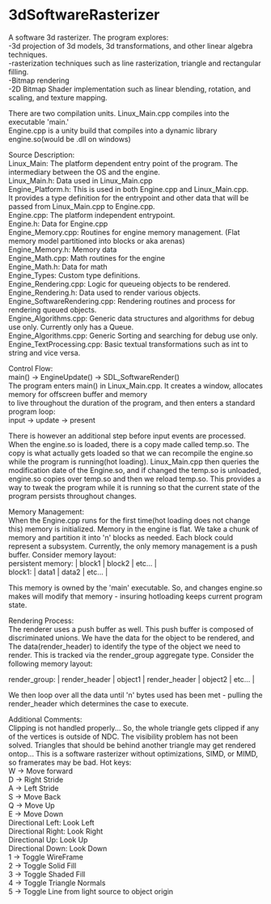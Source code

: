 # 3dSoftwareRasterizer

A software 3d rasterizer. The program explores:<br/>
-3d projection of 3d models, 3d transformations, and other linear algebra techniques. <br/>
-rasterization techniques such as line rasterization, triangle and rectangular filling. <br/>
-Bitmap rendering<br/>
-2D Bitmap Shader implementation such as linear blending, rotation, and scaling, and texture mapping. <br/>

There are two compilation units. Linux_Main.cpp compiles into the executable 'main.' <br/>
Engine.cpp is a unity build that compiles into a dynamic library engine.so(would be .dll on windows) <br/>

Source Description:<br/>
Linux_Main: The platform dependent entry point of the program. The intermediary between the OS and the engine. <br/>
Linux_Main.h: Data used in Linux_Main.cpp <br/>
Engine_Platform.h: This is used in both Engine.cpp and Linux_Main.cpp. <br/>
                    It provides a type definition for the entrypoint and other data that will be passed from Linux_Main.cpp to Engine.cpp. <br/>
Engine.cpp: The platform independent entrypoint.<br/>
Engine.h: Data for Engine.cpp<br/>
Engine_Memory.cpp: Routines for engine memory management. (Flat memory model partitioned into blocks or aka arenas)<br/>
Engine_Memory.h: Memory data<br/>
Engine_Math.cpp: Math routines for the engine<br/>
Engine_Math.h: Data for math <br/>
Engine_Types: Custom type definitions. <br/>
Engine_Rendering.cpp: Logic for queueing objects to be rendered. <br/>
Engine_Rendering.h: Data used to render various objects. <br/>
Engine_SoftwareRendering.cpp: Rendering routines and process for rendering queued objects. <br/>
Engine_Algorithms.cpp: Generic data structures and algorithms for debug use only. Currently only has a Queue. <br/>
Engine_Algorithms.cpp: Generic Sorting and searching for debug use only. <br/>
Engine_TextProcessing.cpp: Basic textual transformations such as int to string and vice versa. <br/>

Control Flow: <br/>
main() -> EngineUpdate() -> SDL_SoftwareRender() <br/>
The program enters main() in Linux_Main.cpp. It creates a window, allocates memory for offscreen buffer and memory  <br/>
to live throughout the duration of the program, and then enters a standard program loop: <br/>
input -> update -> present <br/>

There is however an additional step before input events are processed. When the engine.so is loaded, there is a copy made called temp.so.
The copy is what actually gets loaded so that we can recompile the engine.so while the program is running(hot loading). Linux_Main.cpp then
queries the modification date of the Engine.so, and if changed the temp.so is unloaded, engine.so copies over temp.so and then we reload temp.so.
This provides a way to tweak the program while it is running so that the current state of the program persists throughout changes.

Memory Management: <br/>
When the Engine.cpp runs for the first time(hot loading does not change this) memory is initialized. Memory in the engine is flat.
We take a chunk of memory and partition it into 'n' blocks as needed. Each block could represent a subsystem. Currently, the only
memory management is a push buffer. Consider memory layout: <br/>
persistent memory: | block1 | block2 | etc... | <br/>
block1: | data1 | data2 | etc... | <br/>

This memory is owned by the 'main' executable. So, and changes engine.so makes will modify that memory - insuring hotloading keeps current program state. <br/>

Rendering Process: <br/>
The renderer uses a push buffer as well. This push buffer is composed of discriminated unions. We have the data for the object to be rendered, and
The data(render_header) to identify the type of the object we need to render. This is tracked via the render_group aggregate type. 
Consider the following memory layout: <br/>

render_group: | render_header | object1 | render_header | object2 | etc... | <br/>

We then loop over all the data until 'n' bytes used has been met - pulling the render_header which determines the case to execute.  <br/>

Additional Comments: <br/>
Clipping is not handled properly... So, the whole triangle gets clipped if any of the vertices is outside of NDC.
The visibility problem has not been solved. Triangles that should be behind another triangle may get rendered ontop...
This is a software rasterizer without optimizations, SIMD, or MIMD, so framerates may be bad.
Hot keys: <br/>
W -> Move forward <br/>
D -> Right Stride <br/>
A -> Left Stride <br/>
S -> Move Back <br/>
Q -> Move Up <br/>
E -> Move Down <br/>
Directional Left: Look Left <br/>
Directional Right: Look Right <br/>
Directional Up: Look Up <br/>
Directional Down: Look Down <br/>
1 -> Toggle WireFrame <br/>
2 -> Toggle Solid Fill <br/>
3 -> Toggle Shaded Fill <br/>
4 -> Toggle Triangle Normals <br/>
5 -> Toggle Line from light source to object origin <br/>
